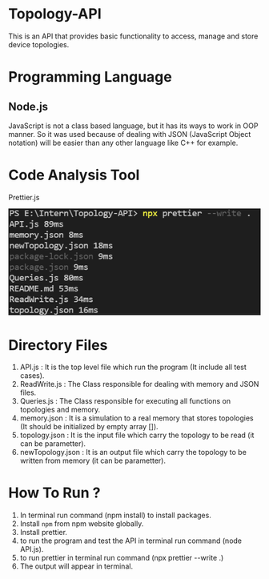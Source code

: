 # Topology-API

This is an API that provides basic functionality to access, manage and store device topologies.

# Programming Language

## Node.js
JavaScript is not a class based language, but it has its ways to work in OOP manner.
So it was used because of dealing with JSON (JavaScript Object notation) will be easier than
any other language like C++ for example.

# Code Analysis Tool

Prettier.js

![](images/Prettier_Analysis.png)

# Directory Files

1. API.js : It is the top level file which run the program (It include all test cases).
2. ReadWrite.js : The Class responsible for dealing with memory and JSON files.
3. Queries.js : The Class responsible for executing all functions on topologies and memory.
4. memory.json : It is a simulation to a real memory that stores topologies (It should be initialized by empty array []).
5. topology.json : It is the input file which carry the topology to be read (it can be parametter).
6. newTopology.json : It is an output file which carry the topology to be written from memory (it can be parametter).

# How To Run ?

1. In terminal run command (npm install) to install packages.
2. Install `npm` from npm website globally.
3. Install prettier.
4. to run the program and test the API in terminal run command (node API.js).
5. to run prettier in terminal run command (npx prettier --write .)
6. The output will appear in terminal.
